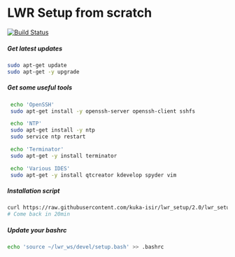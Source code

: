 # LWR Setup from scratch

[![Build Status](https://travis-ci.org/kuka-isir/lwr_setup.svg?branch=master)](https://travis-ci.org/kuka-isir/lwr_setup)

##### Get latest updates
```bash
sudo apt-get update
sudo apt-get -y upgrade
```
##### Get some useful tools
```bash
 echo 'OpenSSH'
 sudo apt-get install -y openssh-server openssh-client sshfs

 echo 'NTP'
 sudo apt-get install -y ntp
 sudo service ntp restart

 echo 'Terminator'
 sudo apt-get -y install terminator

 echo 'Various IDES'
 sudo apt-get -y install qtcreator kdevelop spyder vim
```
##### Installation script
```bash
curl https://raw.githubusercontent.com/kuka-isir/lwr_setup/2.0/lwr_setup.bash | bash
# Come back in 20min
```

##### Update your bashrc
```bash
echo 'source ~/lwr_ws/devel/setup.bash' >> .bashrc
```
